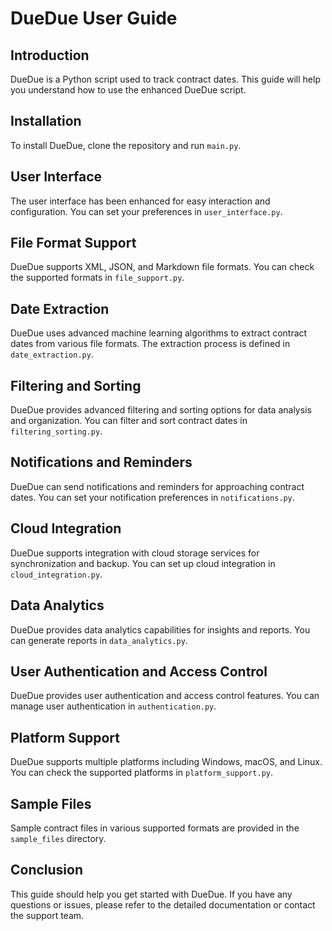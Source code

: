# DueDue User Guide

## Introduction

DueDue is a Python script used to track contract dates. This guide will help you understand how to use the enhanced DueDue script.

## Installation

To install DueDue, clone the repository and run `main.py`.

## User Interface

The user interface has been enhanced for easy interaction and configuration. You can set your preferences in `user_interface.py`.

## File Format Support

DueDue supports XML, JSON, and Markdown file formats. You can check the supported formats in `file_support.py`.

## Date Extraction

DueDue uses advanced machine learning algorithms to extract contract dates from various file formats. The extraction process is defined in `date_extraction.py`.

## Filtering and Sorting

DueDue provides advanced filtering and sorting options for data analysis and organization. You can filter and sort contract dates in `filtering_sorting.py`.

## Notifications and Reminders

DueDue can send notifications and reminders for approaching contract dates. You can set your notification preferences in `notifications.py`.

## Cloud Integration

DueDue supports integration with cloud storage services for synchronization and backup. You can set up cloud integration in `cloud_integration.py`.

## Data Analytics

DueDue provides data analytics capabilities for insights and reports. You can generate reports in `data_analytics.py`.

## User Authentication and Access Control

DueDue provides user authentication and access control features. You can manage user authentication in `authentication.py`.

## Platform Support

DueDue supports multiple platforms including Windows, macOS, and Linux. You can check the supported platforms in `platform_support.py`.

## Sample Files

Sample contract files in various supported formats are provided in the `sample_files` directory.

## Conclusion

This guide should help you get started with DueDue. If you have any questions or issues, please refer to the detailed documentation or contact the support team.